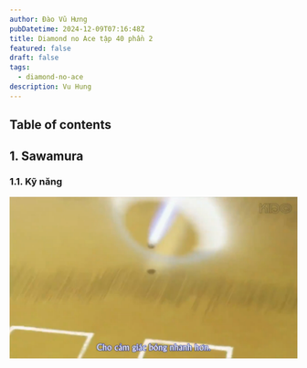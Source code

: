 ```yaml
---
author: Đào Vũ Hưng
pubDatetime: 2024-12-09T07:16:48Z
title: Diamond no Ace tập 40 phần 2
featured: false
draft: false
tags:
  - diamond-no-ace
description: Vu Hung
---
```

## Table of contents
##  1. Sawamura
### 1.1. Kỹ năng 
![images](../../assets/images/2024-12-09_13-04-57.png)
